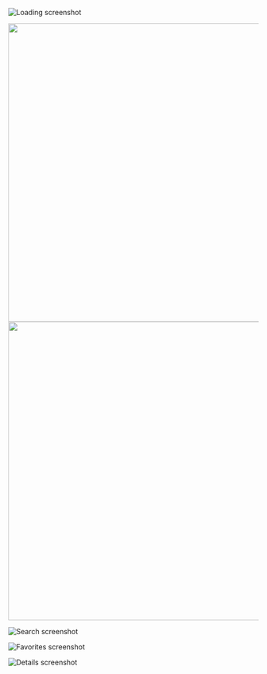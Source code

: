 ![Loading screenshot](/screenshots/loading_screen.png)

<img src = '/screenshots/loading_screen.png' height='600'> <img src = '/screenshots/loading_screen.png' height='600'>

![Search screenshot](/screenshots/search_screen.png)

![Favorites screenshot](/screenshots/favorites_screen.png)

![Details screenshot](/screenshots/details_screen.png)
